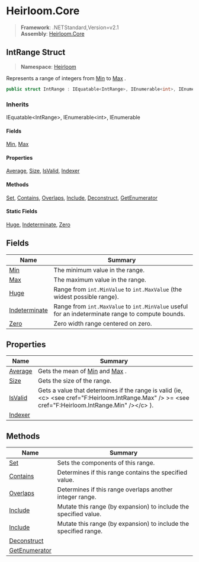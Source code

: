 # Heirloom.Core

> **Framework**: .NETStandard,Version=v2.1  
> **Assembly**: [Heirloom.Core][0]  

## IntRange Struct

> **Namespace**: [Heirloom][0]  

Represents a range of integers from [Min][1] to [Max][2] .

```cs
public struct IntRange : IEquatable<IntRange>, IEnumerable<int>, IEnumerable
```

### Inherits

IEquatable\<IntRange>, IEnumerable\<int>, IEnumerable

#### Fields

[Min][1], [Max][2]

#### Properties

[Average][3], [Size][4], [IsValid][5], [Indexer][6]

#### Methods

[Set][7], [Contains][8], [Overlaps][9], [Include][10], [Deconstruct][11], [GetEnumerator][12]

#### Static Fields

[Huge][13], [Indeterminate][14], [Zero][15]

## Fields

| Name                | Summary                                                                                          |
|---------------------|--------------------------------------------------------------------------------------------------|
| [Min][1]            | The minimum value in the range.                                                                  |
| [Max][2]            | The maximum value in the range.                                                                  |
| [Huge][13]          | Range from `int.MinValue` to `int.MaxValue` (the widest possible range).                         |
| [Indeterminate][14] | Range from `int.MaxValue` to `int.MinValue` useful for an indeterminate range to compute bounds. |
| [Zero][15]          | Zero width range centered on zero.                                                               |

## Properties

| Name         | Summary                                                                                                                                                    |
|--------------|------------------------------------------------------------------------------------------------------------------------------------------------------------|
| [Average][3] | Gets the mean of [Min][1] and [Max][2] .                                                                                                                   |
| [Size][4]    | Gets the size of the range.                                                                                                                                |
| [IsValid][5] | Gets a value that determines if the range is valid (ie, \<c> \<see cref="F:Heirloom.IntRange.Max" /> &gt;= \<see cref="F:Heirloom.IntRange.Min" />\</c> ). |
| [Indexer][6] |                                                                                                                                                            |

## Methods

| Name                | Summary                                                          |
|---------------------|------------------------------------------------------------------|
| [Set][7]            | Sets the components of this range.                               |
| [Contains][8]       | Determines if this range contains the specified value.           |
| [Overlaps][9]       | Determines if this range overlaps another integer range.         |
| [Include][10]       | Mutate this range (by expansion) to include the specified value. |
| [Include][10]       | Mutate this range (by expansion) to include the specified range. |
| [Deconstruct][11]   |                                                                  |
| [GetEnumerator][12] |                                                                  |

[0]: ../../Heirloom.Core.md
[1]: IntRange/Min.md
[2]: IntRange/Max.md
[3]: IntRange/Average.md
[4]: IntRange/Size.md
[5]: IntRange/IsValid.md
[6]: IntRange/Indexer.md
[7]: IntRange/Set.md
[8]: IntRange/Contains.md
[9]: IntRange/Overlaps.md
[10]: IntRange/Include.md
[11]: IntRange/Deconstruct.md
[12]: IntRange/GetEnumerator.md
[13]: IntRange/Huge.md
[14]: IntRange/Indeterminate.md
[15]: IntRange/Zero.md
